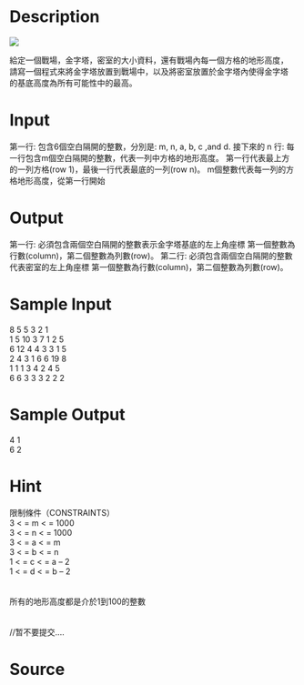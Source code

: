 
# Description

<div class="content"><img border="0" src="source/bzoj/1843/img/aHR0cHM6Ly9seWRzeS5jb20vSnVkZ2VPbmxpbmUvaW1hZ2VzLzE4NDMuanBn.jpg"/> 


給定一個戰場，金字塔，密室的大小資料，還有戰場內每一個方格的地形高度，
請寫一個程式來將金字塔放置到戰場中，以及將密室放置於金字塔內使得金字塔
的基底高度為所有可能性中的最高。
</div>

# Input

<div class="content">第一行: 包含6個空白隔開的整數，分別是: m, n, a, b, c ,and d.
接下來的 n 行: 每一行包含m個空白隔開的整數，代表一列中方格的地形高度。
第一行代表最上方的一列方格(row 1)，最後一行代表最底的一列(row n)。
m個整數代表每一列的方格地形高度，從第一行開始
</div>

# Output

<div class="content">第一行: 必須包含兩個空白隔開的整數表示金字塔基底的左上角座標
第一個整數為行數(column)，第二個整數為列數(row)。
第二行: 必須包含兩個空白隔開的整數代表密室的左上角座標
第一個整數為行數(column)，第二個整數為列數(row)。
</div>

# Sample Input

<div class="content"><span class="sampledata">8 5 5 3 2 1<br/>
1 5 10 3 7 1 2 5<br/>
6 12 4 4 3 3 1 5<br/>
2 4 3 1 6 6 19 8<br/>
1 1 1 3 4 2 4 5<br/>
6 6 3 3 3 2 2 2<br/>
</span></div>

# Sample Output

<div class="content"><span class="sampledata">4 1<br/>
6 2<br/>
</span></div>

# Hint

<div class="content"><p>限制條件（CONSTRAINTS）<br/>
3  &lt; = m  &lt; = 1000 <br/>
3  &lt; = n  &lt; = 1000 <br/>
3  &lt; = a  &lt; = m<br/>
3  &lt; = b  &lt; = n<br/>
1  &lt; = c  &lt; = a – 2<br/>
1  &lt; = d  &lt; = b – 2<br/>
<br/>
<br/>
所有的地形高度都是介於1到100的整數<br/>
<br/>
<br/>
//暂不要提交....</p></div>

# Source

<div class="content"><p><a href="problemset.php?search="></a></p></div>

